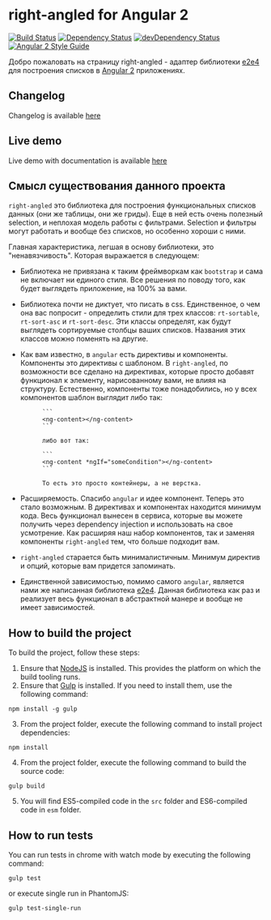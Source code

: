 # right-angled for Angular 2

[![Build Status](https://travis-ci.org/fshchudlo/right-angled.svg?branch=master)](https://travis-ci.org/fshchudlo/right-angled)
[![Dependency Status](https://david-dm.org/fshchudlo/right-angled.svg)](https://david-dm.org/fshchudlo/right-angled)
[![devDependency Status](https://david-dm.org/fshchudlo/right-angled/dev-status.svg)](https://david-dm.org/fshchudlo/right-angled?type=dev)
[![Angular 2 Style Guide](https://mgechev.github.io/angular2-style-guide/images/badge.svg)](https://angular.io/styleguide)

Добро пожаловать на страницу right-angled - адаптер библиотеки [e2e4](https://github.com/fshchudlo/e2e4) для построения списков в [Angular 2](https://github.com/angular/angular) приложениях.

## Changelog
Changelog is available [here](https://github.com/fshchudlo/right-angled/blob/master/CHANGELOG.md)

## Live demo
Live demo with documentation is available [here](https://fshchudlo.github.io/right-angled-demo)

## Смысл существования данного проекта
`right-angled` это библиотека для построения функциональных списков данных (они же таблицы, они же гриды).
        Еще в ней есть очень полезный selection, и неплохая модель работы с фильтрами. Selection и фильтры могут работать
        и вообще без списков, но особенно хороши с ними.

Главная характеристика, легшая в основу библиотеки, это "ненавязчивость". Которая выражается в следующем:
- Библиотека не привязана к таким фреймворкам как `bootstrap` и сама не включает ни единого стиля. Все решения
            по поводу того, как будет выглядеть приложение, на 100% за вами.
- Библиотека почти не диктует, что писать в css. Единственное, о чем она вас попросит - определить стили для трех классов:
            `rt-sortable`, `rt-sort-asc` и `rt-sort-desc`. Эти классы определят, как будут выглядеть сортируемые столбцы
            ваших списков. Названия этих классов можно поменять на другие.
- Как вам известно, в `angular` есть директивы и компоненты. Компоненты это директивы с шаблоном. В `right-angled`,
            по возможности все сделано на директивах, которые просто добавят функционал к элементу, нарисованному вами, не
            влияя на структуру. Естественно, компоненты тоже понадобились, но у всех компонентов шаблон выглядит либо так:

            ```
            <ng-content></ng-content>
            ```

            либо вот так:

            ```
            <ng-content *ngIf="someCondition"></ng-content>
            ```

            То есть это просто контейнеры, а не верстка.
- Расширяемость. Спасибо `angular` и идее компонент. Теперь это стало возможным. В директивах и компонентах находится минимум
            кода. Весь функционал вынесен в сервиса, которые вы можете получить через dependency injection и использовать
            на свое усмотрение. Как расширяя наш набор компонентов, так и заменяя компоненты `right-angled` тем, что больше подходит вам.
- `right-angled` старается быть минималистичным. Минимум директив и опций, которые вам придется запоминать.
- Единственной зависимостью, помимо самого `angular`, является нами же написанная библиотека
            <a target="_blank" href="https://github.com/fshchudlo/e2e4">e2e4</a>. Данная библиотека как раз и реализует весь
            функционал в абстрактной манере и вообще не имеет зависимостей.

## How to build the project

To build the project, follow these steps:

1. Ensure that [NodeJS](http://nodejs.org/) is installed. This provides the platform on which the build tooling runs.
2. Ensure that [Gulp](http://gulpjs.com/) is installed. If you need to install them, use the following command:

  ```shell
  npm install -g gulp
  ```

3. From the project folder, execute the following command to install project dependencies:

  ```shell
  npm install
  ```
4. From the project folder, execute the following command to build the source code:

  ```shell
  gulp build
  ```
5. You will find ES5-compiled code in the `src` folder and ES6-compiled code in `esm` folder.

## How to run tests

You can run tests in chrome with watch mode by executing the following command: 

  ```shell
  gulp test
  ```
  or execute single run in PhantomJS:
  
  ```shell
  gulp test-single-run
  ```